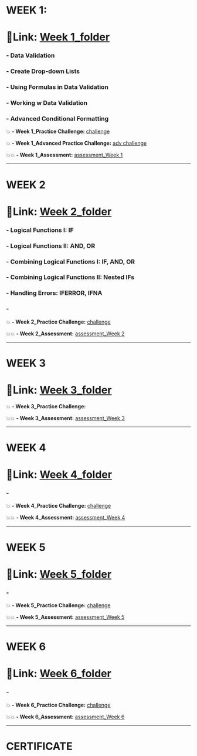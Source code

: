 # WEEK 1: 
# 🔗Link: [Week 1_folder]()
### - Data Validation
### - Create Drop-down Lists
### - Using Formulas in Data Validation
### - Working w Data Validation
### - Advanced Conditional Formatting


  
💥 **- Week 1_Practice Challenge:** [challenge]()

💥 **- Week 1_Advanced Practice Challenge:** [adv challenge]()

💥💥 **- Week 1_Assessment:** [assessment_Week 1]()

---

# WEEK 2
# 🔗Link: [Week 2_folder]()
### - Logical Functions I: IF
### - Logical Functions II: AND, OR
### - Combining Logical Functions I: IF, AND, OR
### - Combining Logical Functions II: Nested IFs
### - Handling Errors: IFERROR, IFNA
### - 
  

  
💥 **- Week 2_Practice Challenge:** [challenge]()

💥💥 **- Week 2_Assessment:** [assessment_Week 2]()

---

# WEEK 3
# 🔗Link: [Week 3_folder]()

  
💥 **- Week 3_Practice Challenge:** 

💥💥 **- Week 3_Assessment:** [assessment_Week 3]()

---

# WEEK 4
# 🔗Link: [Week 4_folder]()
### - 


  
💥 **- Week 4_Practice Challenge:** [challenge]()

💥💥 **- Week 4_Assessment:** [assessment_Week 4]()

---

# WEEK 5
# 🔗Link: [Week 5_folder]()
### - 

💥 **- Week 5_Practice Challenge:** [challenge]()

💥💥 **- Week 5_Assessment:** [assessment_Week 5]()

---

# WEEK 6
# 🔗Link: [Week 6_folder]()
### - 
  
💥 **- Week 6_Practice Challenge:** [challenge]()

💥💥 **- Week 6_Assessment:** [assessment_Week 6]()

---

# CERTIFICATE
